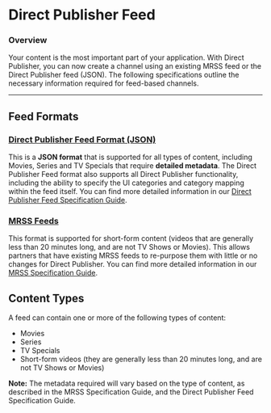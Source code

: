 # Direct Publisher Feed

### Overview
Your content is the most important part of your application. With Direct Publisher, you can now create a channel using an existing MRSS feed or the Direct Publisher feed (JSON). The following specifications outline the necessary information required for feed-based channels.

- - -

## Feed Formats

### [Direct Publisher Feed Format (JSON)](https://github.com/rokudev/feed-specifications/blob/master/direct-publisher-feed-specification.md)
This is a **JSON format** that is supported for all types of content, including Movies, Series and TV Specials that require **detailed metadata**. The Direct Publisher Feed format also supports all Direct Publisher functionality, including the ability to specify the UI categories and category mapping within the feed itself. You can find more detailed information in our [Direct Publisher Feed Specification Guide](https://github.com/rokudev/feed-specifications/blob/master/direct-publisher-feed-specification.md).

### [MRSS Feeds](https://github.com/rokudev/feed-specifications/blob/master/mrss-feed-specification.md)
This format is supported for short-form content (videos that are generally less than 20 minutes long, and are not TV Shows or Movies). This allows partners that have existing MRSS feeds to re-purpose them with little or no changes for Direct Publisher. You can find more detailed information in our [MRSS Specification Guide](https://github.com/rokudev/feed-specifications/blob/master/mrss-feed-specification.md).

## Content Types
A feed can contain one or more of the following types of content:

* Movies
* Series
* TV Specials
* Short-form videos (they are generally less than 20 minutes long, and are not TV Shows or Movies)

**Note:** The metadata required will vary based on the type of content, as described in the MRSS Specification Guide, and the Direct Publisher Feed Specification Guide.
